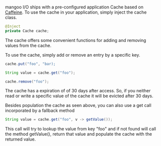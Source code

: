 mangoo I/O ships with a pre-configured application Cache based on [Caffeine](https://github.com/ben-manes/caffeine). To use the cache in your application, simply inject the cache class.

```java
@Inject
private Cache cache;
```

The cache offers some convenient functions for adding and removing values from the cache.

To use the cache, simply add or remove an entry by a specific key.

```java
cache.put("foo", "bar);
```

```java
String value = cache.get("foo");
```

```java
cache.remove("foo");
```

The cache has a expiration of of 30 days after access. So, if you neither read or write a specific value of the cache it will be evicted after 30 days.

Besides population the cache as seen above, you can also use a get call incorporated by a fallback method

```java
String value = cache.get("foo", v -> getValue());
```

This call will try to lookup the value from key "foo" and if not found will call the method getValue(), return that value and populate the cache with the returned value.